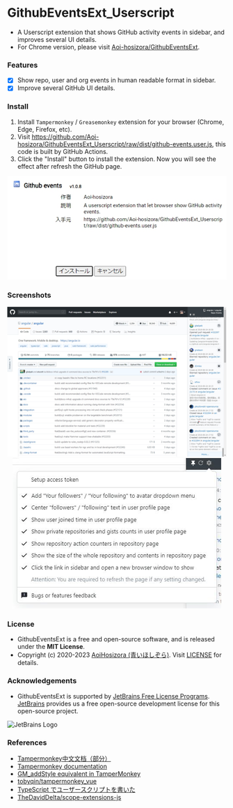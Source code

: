 # GithubEventsExt_Userscript

+ A Userscript extension that shows GitHub activity events in sidebar, and improves several UI details.
+ For Chrome version, please visit [Aoi-hosizora/GithubEventsExt](https://github.com/Aoi-hosizora/GithubEventsExt).

### Features

+ [x] Show repo, user and org events in human readable format in sidebar.
+ [x] Improve several GitHub UI details.

### Install

1. Install `Tampermonkey` / `Greasemonkey` extension for your browser (Chrome, Edge, Firefox, etc).
2. Visit https://github.com/Aoi-hosizora/GithubEventsExt_Userscript/raw/dist/github-events.user.js, this code is built by GitHub Actions.
3. Click the "Install" button to install the extension. Now you will see the effect after refresh the GitHub page.

<p align="center">
    <img src="./assets/how-to-install.jpg" alt="how-to-install" />
</p>

### Screenshots

<p align="center">
    <img src="./assets/screenshot-sidebar.jpg" alt="screenshot-sidebar" />
    <img src="./assets/screenshot-setting.jpg" alt="screenshot-setting" />
</p>

### License

+ GithubEventsExt is a free and open-source software, and is released under the **MIT License**.
+ Copyright (c) 2020-2023 [AoiHosizora (青いほしぞら)](https://github.com/Aoi-hosizora). Visit [LICENSE](./LICENSE) for details.

### Acknowledgements

+ GithubEventsExt is supported by [JetBrains Free License Programs](https://www.jetbrains.com/community/opensource/#support). [JetBrains](https://www.jetbrains.com/) provides us a free open-source development license for this open-source project.

<img src="https://resources.jetbrains.com/storage/products/company/brand/logos/jb_beam.png?_gl=1*d8qqhj*_ga*NjEzMjAwNjMzLjE2MTU1ODgyMDU.*_ga_9J976DJZ68*MTY3MzYwMjk2My4xNy4xLjE2NzM2MDQ1OTEuMC4wLjA." alt="JetBrains Logo" width="30%" />

### References

+ [Tampermonkey中文文档（部分）](https://blog.csdn.net/abc45628/article/details/53919135)
+ [Tampermonkey documentation](https://www.tampermonkey.net/documentation.php)
+ [GM_addStyle equivalent in TamperMonkey](https://stackoverflow.com/questions/23683439/gm-addstyle-equivalent-in-tampermonkey)
+ [tobyqin/tampermonkey_vue](https://github.com/tobyqin/tampermonkey_vue)
+ [TypeScript でユーザースクリプトを書いた](http://kotas.hatenablog.jp/entry/2013/10/27/212037)
+ [TheDavidDelta/scope-extensions-js](https://github.com/TheDavidDelta/scope-extensions-js)
